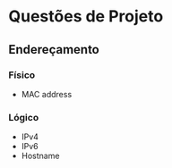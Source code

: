 # Questões de Projeto

## Endereçamento

### Físico
- MAC address

### Lógico
- IPv4
- IPv6
- Hostname
<!--stackedit_data:
eyJoaXN0b3J5IjpbLTE0ODgxMzk2MF19
-->